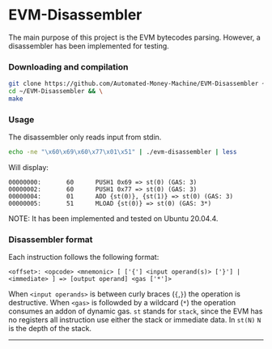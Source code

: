 # EVM-Disassembler

The main purpose of this project is the EVM bytecodes parsing. However, a disassembler has been implemented for testing.

### Downloading and compilation
```sh
git clone https://github.com/Automated-Money-Machine/EVM-Disassembler ~/EVM-Disassembler && \
cd ~/EVM-Disassembler && \
make
```
### Usage
The disassembler only reads input from stdin.
```sh
echo -ne "\x60\x69\x60\x77\x01\x51" | ./evm-disassembler | less
```
Will display:
```
00000000:       60      PUSH1 0x69 => st(0) (GAS: 3)
00000002:       60      PUSH1 0x77 => st(0) (GAS: 3)
00000004:       01      ADD {st(0)}, {st(1)} => st(0) (GAS: 3)
00000005:       51      MLOAD {st(0)} => st(0) (GAS: 3*)
```
NOTE: It has been implemented and tested on Ubuntu 20.04.4.

### Disassembler format
Each instruction follows the following format:
```
<offset>: <opcode> <mnemonic> [ ['{'] <input operand(s)> ['}'] | <immediate> ] => [output operand] <gas ['*']>
```
When `<input operands>` is between curly braces (`{`,`}`) the operation is destructive.
When `<gas>` is followded by a wildcard (`*`) the operation consumes an addon of dynamic gas.
`st` stands for `stack`, since the EVM has no registers all instruction use either the stack or immediate data.
In `st(N)` `N` is the depth of the stack.

---
